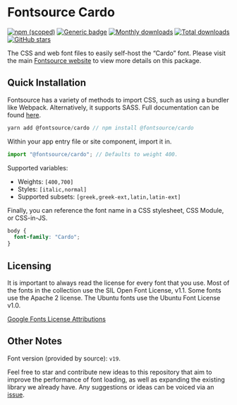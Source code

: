 # Fontsource Cardo

[![npm (scoped)](https://img.shields.io/npm/v/@fontsource/cardo?color=brightgreen)](https://www.npmjs.com/package/@fontsource/cardo) [![Generic badge](https://img.shields.io/badge/fontsource-passing-brightgreen)](https://github.com/fontsource/fontsource) [![Monthly downloads](https://badgen.net/npm/dm/@fontsource/cardo)](https://github.com/fontsource/fontsource) [![Total downloads](https://badgen.net/npm/dt/@fontsource/cardo)](https://github.com/fontsource/fontsource) [![GitHub stars](https://img.shields.io/github/stars/fontsource/fontsource.svg?style=social&label=Star)](https://github.com/fontsource/fontsource/stargazers)

The CSS and web font files to easily self-host the “Cardo” font. Please visit the main [Fontsource website](https://fontsource.org/fonts/cardo) to view more details on this package.

## Quick Installation

Fontsource has a variety of methods to import CSS, such as using a bundler like Webpack. Alternatively, it supports SASS. Full documentation can be found [here](https://fontsource.org/docs/introduction).

```javascript
yarn add @fontsource/cardo // npm install @fontsource/cardo
```

Within your app entry file or site component, import it in.

```javascript
import "@fontsource/cardo"; // Defaults to weight 400.
```

Supported variables:

- Weights: `[400,700]`
- Styles: `[italic,normal]`
- Supported subsets: `[greek,greek-ext,latin,latin-ext]`

Finally, you can reference the font name in a CSS stylesheet, CSS Module, or CSS-in-JS.

```css
body {
  font-family: "Cardo";
}
```

## Licensing

It is important to always read the license for every font that you use.
Most of the fonts in the collection use the SIL Open Font License, v1.1. Some fonts use the Apache 2 license. The Ubuntu fonts use the Ubuntu Font License v1.0.

[Google Fonts License Attributions](https://fonts.google.com/attribution)

## Other Notes

Font version (provided by source): `v19`.

Feel free to star and contribute new ideas to this repository that aim to improve the performance of font loading, as well as expanding the existing library we already have. Any suggestions or ideas can be voiced via an [issue](https://github.com/fontsource/fontsource/issues).
